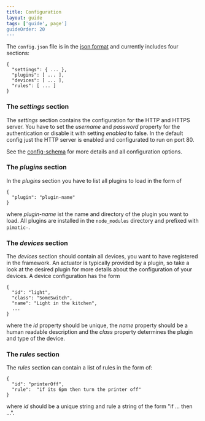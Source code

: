 ```yaml
---
title: Configuration
layout: guide
tags: ['guide', page']
guideOrder: 20
---
```

The `config.json` file is in the [json format](https://en.wikipedia.org/wiki/JSON) and currently includes four
sections:

    {
      "settings": { ... },
      "plugins": [ ... ],
      "devices": [ ... ],
      "rules": [ ... ]
    }

### The _settings_ section
The _settings_ section contains the configuration for the HTTP and HTTPS server. You have
to set the _username_ and _password_ property for the authentication or disable it with setting
_enabled_ to false.
In the default config just the HTTP server is enabled and configurated to run on port 80.

See the [config-schema](http://www.pimatic.org/docs/config-schema.html) for more details and
all configuration options.

### The _plugins_ section
In the _plugins_ section you have to list all plugins to load in the form of

    {
      "plugin": "plugin-name"
    }

where _plugin-name_ ist the name and directory of the plugin you want to load. All plugins are
installed in the `node_modules` directory and prefixed with `pimatic-`.


### The _devices_ section
The _devices_ section should contain all devices, you want to have registered in the
framework. An actuator is typically provided by a plugin, so take a look at the desired plugin
for more details about the configuration of your devices. A device configuration has the form

    {
      "id": "light",
      "class": "SomeSwitch",
      "name": "Light in the kitchen",
      ...
    }

where the _id_ property should be unique, the _name_ property should be a human readable description
and the _class_ property determines the plugin and type of the device.

### The _rules_ section
The _rules_ section can contain a list of rules in the form of:

    {
      "id": "printerOff",
      "rule":  "if its 6pm then turn the printer off"
    }

where _id_ should be a unique string and rule a string of the form "if ... then ...".
